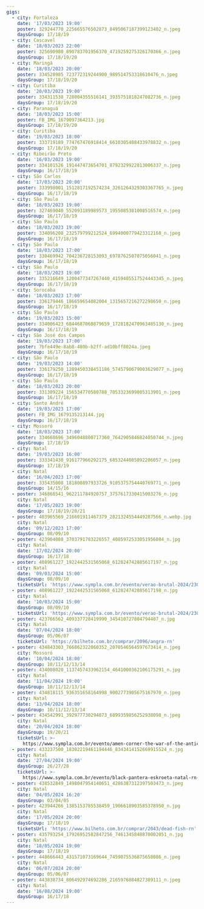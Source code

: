 ```yaml
---
gigs:
  - city: Fortaleza
    date: '17/03/2023 19:00'
    poster: 329244770_225665576502873_8495067187399123402_n.jpeg
    daysGroup: 17/18/19
  - city: Cascavel
    date: '18/03/2023 22:00'
    poster: 325690980_890783701956370_4719259275326170366_n.jpeg
    daysGroup: 17/18/19/20
  - city: Maringá
    date: '18/03/2023 20:00'
    poster: 334528985_723772319244900_989514753318610476_n.jpeg
    daysGroup: 17/18/19/20
  - city: Curitiba
    date: '20/03/2023 19:00'
    poster: 334311538_728004355516141_3935751818247082736_n.jpeg
    daysGroup: 17/18/19/20
  - city: Paranaguá
    date: '18/03/2023 15:00'
    poster: FB_IMG_1679097364213.jpg
    daysGroup: 17/18/19/20
  - city: Curitiba
    date: '19/03/2023 18:00'
    poster: 333719189_774767476918414_6610305408433978832_n.jpeg
    daysGroup: 17/18/19/20
  - city: Ribeirão Preto
    date: '16/03/2023 19:00'
    poster: 334101526_191447473654701_8792329922813006337_n.jpeg
    daysGroup: 16/17/18/19
  - city: São Carlos
    date: '17/03/2023 20:00'
    poster: 333998001_1512817192574234_3261264329303367765_n.jpeg
    daysGroup: 16/17/18/19
  - city: São Paulo
    date: '18/03/2023 19:00'
    poster: 327469040_552093189989573_1955085381008516574_n.jpeg
    daysGroup: 16/17/18/19
  - city: São Paulo
    date: '18/03/2023 19:00'
    poster: 334096208_232579799212524_6994000779423312168_n.jpeg
    daysGroup: 16/17/18/19
  - city: São Paulo
    date: '18/03/2023 17:00'
    poster: 330469942_704236728153093_6978762507075056041_n.jpeg
    daysGroup: 16/17/18/19
  - city: São Paulo
    date: '18/03/2023 19:00'
    poster: 335216649_1200477347267440_4159405517524443345_n.jpeg
    daysGroup: 16/17/18/19
  - city: Sorocaba
    date: '18/03/2023 17:00'
    poster: 336179446_186659654082004_1315657216272298650_n.jpeg
    daysGroup: 16/17/18/19
  - city: São Paulo
    date: '19/03/2023 15:00'
    poster: 334006423_6844687068879659_1728182470963485130_n.jpeg
    daysGroup: 16/17/18/19
  - city: São José dos Campos
    date: '19/03/2023 17:00'
    poster: 7bfe449e-8ab8-480b-b2ff-ad10bff8024a.jpeg
    daysGroup: 16/17/18/19
  - city: São Paulo
    date: '19/03/2023 14:00'
    poster: 336179250_1289450338451186_5745790679003629077_n.jpeg
    daysGroup: 16/17/18/19
  - city: São Paulo
    date: '18/03/2023 20:00'
    poster: 331309224_156534770580788_7053323699805313901_n.jpeg
    daysGroup: 16/17/18/19
  - city: Santo André
    date: '19/03/2023 17:00'
    poster: FB_IMG_1679135213144.jpg
    daysGroup: 16/17/18/19
  - city: Mossoró
    date: '18/03/2023 17:00'
    poster: 334668696_3496048800717360_7642905846824050744_n.jpeg
    daysGroup: 17/18/19
  - city: Natal
    date: '19/03/2023 16:00'
    poster: 333341430_916177966292175_6853244085892206057_n.jpeg
    daysGroup: 17/18/19
  - city: Natal
    date: '16/04/2023 17:00'
    poster: 335435008_181800897933726_9105375754440769771_n.jpeg
    daysGroup: 14/15/16
  - poster: 346868541_962211784920757_3757617330415003276_n.jpg
    city: Natal
    date: '17/05/2023 19:00'
    daysGroup: 17/18/19/20/21
  - poster: 403965569_216601911467379_2821324554449287566_n.webp.jpg
    city: Natal
    date: '09/12/2023 17:00'
    daysGroup: 08/09/10
  - poster: 423904088_3703791783226557_4085972533051956084_n.jpg
    city: Natal
    date: '17/02/2024 20:00'
    daysGroup: 16/17/18
  - poster: 408961227_1922442531565068_612824742885617197_n.jpg
    city: Natal
    date: '09/03/2024 15:00'
    daysGroup: 08/09/10
    ticketsUrl: 'https://www.sympla.com.br/evento/verao-brutal-2024/2307026'
  - poster: 408961227_1922442531565068_612824742885617198_n.jpg
    city: Natal
    date: '10/03/2024 15:00'
    daysGroup: 08/09/10
    ticketsUrl: 'https://www.sympla.com.br/evento/verao-brutal-2024/2307026'
  - poster: 423766562_409337728419990_345410727804794407_n.jpg
    city: Natal
    date: '07/04/2024 18:00'
    daysGroup: 05/06/07
    ticketsUrl: 'https://bilheto.com.br/comprar/2096/angra-rn'
  - poster: 434843303_766862322060352_2070546564597673414_n.jpeg
    city: Mossoró
    date: '10/04/2024 18:00'
    daysGroup: 10/11/12/13/14
  - poster: 434008020_1137457433962154_4641000362106175291_n.jpg
    city: Natal
    date: '11/04/2024 19:00'
    daysGroup: 10/11/12/13/14
  - poster: 434818115_936351658164998_9002773905675167970_n.jpeg
    city: Natal
    date: '13/04/2024 18:00'
    daysGroup: 10/11/12/13/14
  - poster: 434542991_392977730294873_6899359856252938098_n.jpeg
    city: Natal
    date: '20/04/2024 18:00'
    daysGroup: 19/20/21
    ticketsUrl: >-
      https://www.sympla.com.br/evento/amen-corner-the-war-of-the-antichrist-nordeste-tour-2024/2351302
  - poster: 433237500_18302219461194446_8343414152669915524_n.jpg
    city: Natal
    date: '27/04/2024 19:00'
    daysGroup: 26/27/28
    ticketsUrl: >-
      https://www.sympla.com.br/evento/black-pantera-eskroeta-natal-rn-whiskritorio-pub/2307149
  - poster: 438532849_1498047954140651_4286387312397503473_n.jpeg
    city: Natal
    date: '04/05/2024 16:20'
    daysGroup: 03/04/05
  - poster: 423944266_1385153785538459_1906618903585378950_n.jpg
    city: Natal
    date: '17/05/2024 20:00'
    daysGroup: 17/18/19
    ticketsUrl: 'https://www.bilheto.com.br/comprar/2043/dead-fish-rn'
  - poster: 435793254_17926952582847256_7461345848870002051_n.jpg
    city: Natal
    date: '18/05/2024 19:00'
    daysGroup: 17/18/19
  - poster: 448666443_431571073169644_7459075536875658086_n.jpeg
    city: Natal
    date: '06/07/2024 20:00'
    daysGroup: 05/06/07
  - poster: 443838734_806492974692286_2165976884827389111_n.jpeg
    city: Natal
    date: '16/08/2024 19:00'
    daysGroup: 16/17/18
---
```


